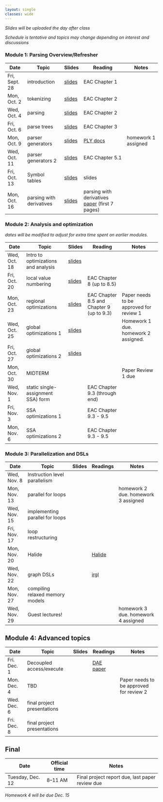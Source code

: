 ```yaml
---
layout: single
classes: wide
---
```


_Slides will be uploaded the day after class_

_Schedule is tentative and topics may change depending on interest and discussions_

### Module 1: Parsing Overview/Refresher

| Date             | Topic                                | Slides                 |   Reading       |  Notes 
|------------------|--------------------------------------|------------------------|-----------------|-
| Fri, Sept. 28    |  introduction                        | [slides](lectures/CSE211Sept29_fa2023.pdf) | EAC Chapter 1   | 
| Mon, Oct. 2      |  tokenizing                          | [slides](lectures/CSE211Oct2_fa2023.pdf)   | EAC Chapter 2   |
| Wed, Oct. 4      |  parsing                             | [slides](lectures/CSE211Oct4_fa2023.pdf)   | EAC Chapter 2   |
| Fri, Oct. 6      |  parse trees                         | [slides](lectures/CSE211Oct6_fa2023.pdf)   | EAC Chapter 3   | 
| Mon, Oct. 9      |  parser generators                   | [slides](lectures/CSE211Oct9_fa2023.pdf)   | [PLY docs](https://www.dabeaz.com/ply/) | homework 1 assigned
| Wed, Oct. 11     |  parser generators 2                 | [slides](lectures/CSE211Oct11_fa2023.pdf)  | EAC Chapter 5.1 | 
| Fri, Oct. 13     |  Symbol tables                       | [slides](lectures/CSE211Oct13_fa2023.pdf)  | slides |
| Mon, Oct. 16     |  parsing with derivatives            | [slides](lectures/CSE211Oct16_fa2023.pdf)  | parsing with derivatives [paper](https://www.ccs.neu.edu/home/turon/re-deriv.pdf) (first 7 pages)           |



### Module 2: Analysis and optimization

_dates will be modified to adjust for extra time spent on earlier modules._

| Date             | Topic                              | Slides                                     | Reading                                   | Notes
|------------------|------------------------------------|--------------------------------------------|-------------------------------------------|-
| Wed, Oct. 18     | Intro to optimizations and analysis| [slides](lectures/CSE211Oct18_fa2023.pdf)  |                                           | 
| Fri, Oct. 20     | local value numbering              | [slides](lectures/CSE211Oct20_fa2023.pdf)  | EAC Chapter 8 (up to 8.5)                 |
| Mon, Oct. 23     | regional optimizations             | [slides](lectures/CSE211Oct23_fa2023.pdf)  | EAC Chapter 8.5 and Chapter 9 (up to 9.3) | Paper needs to be approved for review 1
| Wed, Oct. 25     | global optimizations 1             | [slides](lectures/CSE211Oct25_fa2023.pdf)  |                                           | Homework 1 due. homework 2 assigned. 
| Fri, Oct. 27     | global optimizations 2             | [slides](lectures/CSE211Oct27_fa2023.pdf)        |                                           | 
| Mon, Oct. 30     | MIDTERM                            |        |                                           | Paper Review 1 due
| Wed, Nov. 1      | static single-assignment SSA) form |        | EAC Chapter 9.3 (through end)             | 
| Fri, Nov. 3      | SSA optimizations 1                |        | EAC Chapter 9.3 - 9.5                     | 
| Mon, Nov. 6      | SSA optimizations 2                |        | EAC Chapter 9.3 - 9.5                     | 


### Module 3: Parallelization and DSLs

| Date             | Topic                             | Slides |  Readings      | Notes
|------------------|-----------------------------------|--------|----------------|-
| Wed, Nov. 8      | Instruction level parallelism     |        |                |
| Mon, Nov. 13     | parallel for loops                |        |                | homework 2 due. homework 3 assigned
| Wed, Nov. 15     | implementing parallel for loops   |        |                | 
| Fri, Nov. 17     | loop restructuring                |        |                | 
| Mon, Nov. 20     | Halide                            |        |  [Halide](http://people.csail.mit.edu/jrk/halide-pldi13.pdf) |  
| Wed, Nov. 22     | graph DSLs                        |        | [irgl](https://cs.rochester.edu/~sree/papers/sree-oopsla2016.pdf)  | 
| Mon, Nov. 27     | compiling relaxed memory models   |        |                | 
| Wed, Nov. 29     | Guest lectures!          |        |        | homework 3 due. homework 4 assigned



## Module 4: Advanced topics

| Date             | Topic                        | Slides  | Readings | Notes
|------------------|------------------------------|---------|----------|- 
| Fri. Dec. 1      | Decoupled access/execute     |         | [DAE paper](https://courses.cs.washington.edu/courses/cse590g/04sp/Smith-1982-Decoupled-Access-Execute-Computer-Architectures.pdf)          | 
| Mon. Dec. 4      | TBD                          |         |          | Paper needs to be approved for review 2
| Wed. Dec. 6      | final project presentations  |         |          | 
| Fri. Dec. 8      | final project presentations  |         |          | 


## Final


| Date             | Official time   | Notes  
|------------------|-----------------|--------
| Tuesday, Dec. 12 | 8–11 AM         | Final project report due, last paper review due

_Homework 4 will be due Dec. 15_


